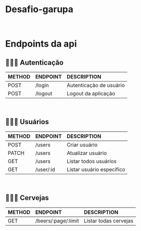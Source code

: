 # Desafio-garupa

<br>

# Endpoints da api

## 🕵🏾‍♂️ Autenticação

| METHOD  | ENDPOINT | DESCRIPTION             |
| :-------| :------- | :-----------------------|
| POST    | /login   | Autenticação de usuário |
| POST    | /logout  | Logout da aplicação     |

<br>

## 🕵🏾‍♂️ Usuários

| METHOD  | ENDPOINT | DESCRIPTION               |
| :-------| :------- | :-------------------------|
| POST    | /users   | Criar usuário             |
| PATCH   | /users   | Atualizar usuário         |
| GET     | /users   | Listar todos usuários     |
| GET     | /user/:id| Listar usuário específico |

<br>

## 🕵🏾‍♂️ Cervejas

| METHOD  | ENDPOINT            | DESCRIPTION               |
| :-------| :-------------------| :-------------------------|
| GET     | /beers/:page/:limit | Listar todas cervejas     |

